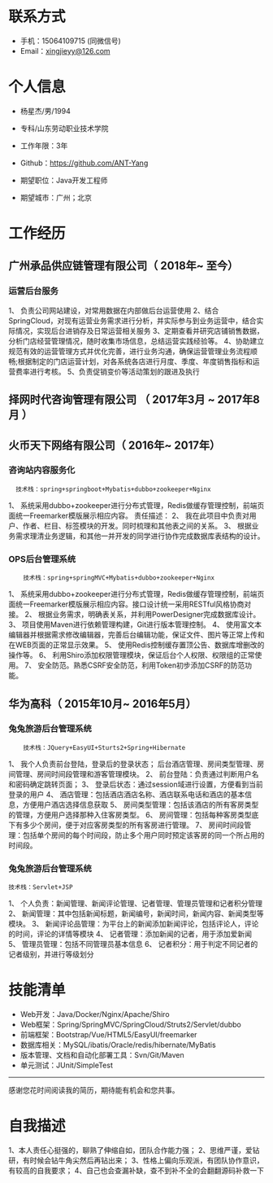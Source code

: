 
# 联系方式

- 手机：15064109715 (同微信号)
- Email：xingjieyy@126.com 


# 个人信息

 - 杨星杰/男/1994
 - 专科/山东劳动职业技术学院
 - 工作年限：3年
 - Github：https://github.com/ANT-Yang 

 - 期望职位：Java开发工程师
 - 期望城市：广州；北京





# 工作经历

## 广州承品供应链管理有限公司（ 2018年~ 至今）

### 运营后台服务
1、 负责公司网站建设，对常用数据在内部做后台运营使用
2、结合SpringCloud，对现有运营业务需求进行分析，并实际参与到业务运营中，结合实际情况，实现后台进销存及日常运营相关服务
3、定期查看并研究店铺销售数据，分析门店经营管理情况，随时收集市场信息，总结运营实践经验等。
4、协助建立规范有效的运营管理方式并优化完善，进行业务沟通，确保运营管理业务流程顺畅;根据制定的门店运营计划，对各系统各店进行月度、季度、年度销售指标和运营费率进行考核。
5、负责促销变价等活动策划的跟进及执行

  
## 择网时代咨询管理有限公司 （ 2017年3月 ~ 2017年8月 ）


  ## 火币天下网络有限公司（ 2016年~ 2017年）

### 咨询站内容服务化 
      技术栈：spring+springboot+Mybatis+dubbo+zookeeper+Nginx
1、	系统采用dubbo+zookeeper进行分布式管理，Redis做缓存管理控制，前端页面统一Freemarker模版展示相应内容。
责任描述：
2、	我在此项目中负责对用户、作者、栏目、标签模块的开发。同时梳理和其他表之间的关系。
3、	根据业务需求理清业务逻辑，和其他一并开发的同学进行协作完成数据库表结构的设计。

### OPS后台管理系统
        技术栈：spring+springMVC+Mybatis+dubbo+zookeeper+Nginx
1、	系统采用dubbo+zookeeper进行分布式管理，Redis做缓存管理控制，前端页面统一Freemarker模版展示相应内容。接口设计统一采用RESTful风格协商对接。
2、	根据业务需求，明确表关系，并利用PowerDesigner完成数据库设计。
3、	项目使用Maven进行依赖管理构建，Git进行版本管理控制。
4、	使用富文本编辑器并根据需求修改编辑器，完善后台编辑功能，保证文件、图片等正常上传和在WEB页面的正常显示效果。
5、	使用Redis控制缓存置顶公告、数据库增删改的操作等。
6、	利用Shiro添加权限管理模块，保证后台个人权限、权限组的正常使用。
7、	安全防范。熟悉CSRF安全防范，利用Token初步添加CSRF的防范功能。

 ## 华为高科（ 2015年10月~ 2016年5月）

### 兔兔旅游后台管理系统
        技术栈：JQuery+EasyUI+Sturts2+Spring+Hibernate
1、	我个人负责前台登陆，登录后的登录状态；
后台酒店管理、房间类型管理、房间管理、房间时间段管理和游客管理模块。
2、	前台登陆：负责通过判断用户名和密码确定跳转页面；
3、	登录后状态：通过session域进行设置，方便看到当前登录的用户
4、	酒店管理：包括酒店酒店名称、酒店联系电话和酒店的基本信息，方便用户酒店选择信息获取
5、	房间类型管理：包括该酒店的所有客房类型的管理，方便用户选择那种入住客房类型。
6、	房间管理：包括每种客房类型底下有多少个房间，便于对应客房类型的所有客房进行管理。
7、	房间时间段管理：包括单个房间的每个时间段，防止多个用户同时预定该客房的同一个所占用的时间段。

### 兔兔旅游后台管理系统
    技术栈：Servlet+JSP
1、	个人负责：新闻管理、新闻评论管理、记者管理、管理员管理和记者积分管理
2、	新闻管理：其中包括新闻标题，新闻编号，新闻时间，新闻内容、新闻类型等模块。 
3、	新闻评论品管理：为平台上的新闻添加新闻评论，包括评论人，评论的时间，评论的详情等模块
4、	记者管理：添加新闻的记者，用于添加爱新闻
5、	管理员管理：包括不同管理员基本信息
6、	记者积分：用于判定不同记者的记者级别，并进行等级划分


# 技能清单

- Web开发：Java/Docker/Nginx/Apache/Shiro
- Web框架：Spring/SpringMVC/SpringCloud/Struts2/Servlet/dubbo
- 前端框架：Bootstrap/Vue/HTML5/EasyUI/freemarker
- 数据库相关：MySQL/ibatis/Oracle/redis/hibernate/MyBatis
- 版本管理、文档和自动化部署工具：Svn/Git/Maven
- 单元测试：JUnit/SimpleTest
      
---      

感谢您花时间阅读我的简历，期待能有机会和您共事。
# 自我描述
1、本人责任心挺强的，聊熟了伸缩自如，团队合作能力强；
2、思维严谨，爱钻研，有时候会钻牛角尖然后再钻出来；
3、性格上偏向乐观派，有团队协作意识，有较高的自我要求；
4、自己也会查漏补缺，查不到补不全的会翻翻源码补救一下
      
